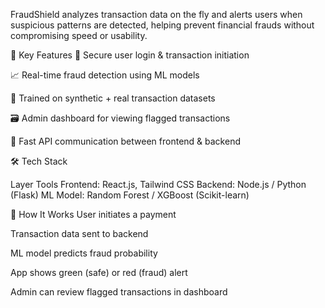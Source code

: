 FraudShield analyzes transaction data on the fly and alerts users when suspicious patterns are detected, helping prevent financial frauds without compromising speed or usability.

🧩 Key Features
🔐 Secure user login & transaction initiation

📈 Real-time fraud detection using ML models

🧠 Trained on synthetic + real transaction datasets

🗃️ Admin dashboard for viewing flagged transactions

🔄 Fast API communication between frontend & backend

🛠️ Tech Stack

Layer	Tools
Frontend:	React.js, Tailwind CSS
Backend:	Node.js / Python (Flask)
ML Model:	Random Forest / XGBoost (Scikit-learn)

🧪 How It Works
User initiates a payment

Transaction data sent to backend

ML model predicts fraud probability

App shows green (safe) or red (fraud) alert

Admin can review flagged transactions in dashboard

